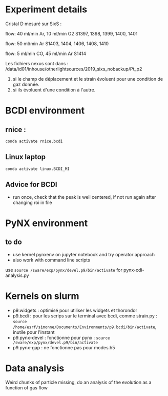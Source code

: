# Experiment details
Cristal D mesuré sur SixS :

flow: 40 ml/min Ar, 10 ml/min O2
S1397, 1398, 1399, 1400, 1401

flow: 50 ml/min Ar
S1403, 1404, 1406, 1408, 1410

flow: 5 ml/min CO, 45 ml/min Ar
S1414

Les fichiers nexus sont dans :
/data/id01/inhouse/otherlightsources/2019_sixs_nobackup/Pt_p2

1) si le champ de déplacement et le strain évoluent pour une condition de gaz donnée.
2) si ils évoluent d'une condition à l'autre.

# BCDI environment
## rnice : 
`conda activate rnice.bcdi`

## Linux laptop
`conda activate linux.BCDI_MI`

## Advice for BCDI
* run once, check that the peak is well centered, if not run again after changing roi in file


# PyNX environment
## to do
* use kernel pynxenv on jupyter notebook and try operator approach
* also work with command line scripts

use `source /sware/exp/pynx/devel.p9/bin/activate` for pynx-cdi-analysis.py

# Kernels on slurm
* p9.widgets : optimisé pour utiliser les widgets et thorondor
* p9.bcdi : pour les scrips sur le terminal avec bcdi, comme strain.py  : `source /home/esrf/simonne/Documents/Environments/p9.bcdi/bin/activate`, inutile pour l'instant
* p9.pynx-devel : fonctionne pour pynx : `source /sware/exp/pynx/devel.p9/bin/activate`
* p9.pynx-gap : ne fonctionne pas pour modes.h5

# Data analysis
Weird chunks of particle missing, do an analysis of the evolution as a function of gas flow